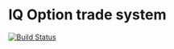 # IQ Option trade system
[![Build Status](https://travis-ci.org/n1nj4z33/iqpy.png)](https://travis-ci.org/n1nj4z33/iqpy)
